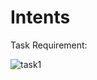# Intents

Task Requirement:

![task1](https://user-images.githubusercontent.com/49322171/127738476-1a42115e-e5d8-459f-9eca-fdd543e86859.PNG)
